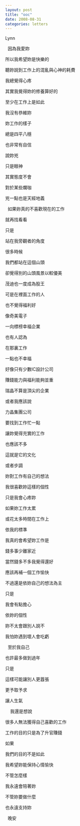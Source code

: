 ```yaml
---
layout: post
title: "ooc"
date: 2008-08-31
categories: letters
---
```



Lynn


 
因為我愛妳


所以我希望妳是快樂的


聽妳說到工作上的混亂與心神的耗費


我總覺得心疼


其實我覺得妳的修養算好的


至少在工作上是如此


我沒有恭維妳


妳工作的樣子


總是四平八穩


也非常有自信


說妳兇


只是眼神


其實態度不會


對於某些爛咖


兇一點也是天經地義


 
如果妳真的不喜歡現在的工作


就再找看看


只是


站在我旁觀者的角度


很多時候


我們都站在這個山頭


卻覺得別的山頭風景以較優美


茂迪也一度成為股王


可是在裡面工作的人


也不覺得福利好


像奇美電子


一向標榜幸福企業


也有人認為


在那裏工作


一點也不幸福


好像只有少數IC設計公司


賺錢能力與福利能夠並重


瑞晶不算是頂尖的企業


或者我應該說


力晶集團公司


要找到工作忙一點


讓妳覺得充實的工作


也應該不多


這就是它的文化


或者步調


妳對工作有自己的想法


我很喜歡妳這樣的個性


只是我會心疼妳


如果妳工作太累


或花太多時間在工作上


依我的標準


我真的會希望妳工作是


錢多事少離家近


當然錢多不多我覺得還好


應該再補一個工作愉快


不過還是依妳自己的想法為主


只是


我會有點擔心


依妳的個性


妳不太會跟別人說不


我怕妳遇到壞人會吃虧


 
至於我自己


也許最多做到過年


只是


這樣可能讓別人更囂張


更予取予求


讓人生氣

 
 
我還是想說


很多人無法獲得自己喜歡的工作


工作的目的只是為了升官賺錢


如果


我們的目的不是如此


我希望妳能保持心情愉快


不管怎麼樣


我永遠會陪著妳


不管妳要做什麼


也永遠支持妳


 
晚安
